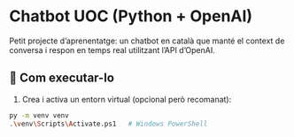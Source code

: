 # Chatbot UOC (Python + OpenAI)

Petit projecte d’aprenentatge: un chatbot en català que manté el context de conversa i respon en temps real utilitzant l’API d’OpenAI.

## 🚀 Com executar-lo

1. Crea i activa un entorn virtual (opcional però recomanat):

```bash
py -m venv venv
.\venv\Scripts\Activate.ps1   # Windows PowerShell
```
